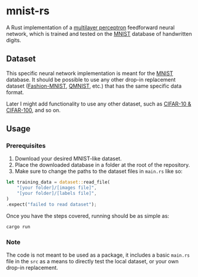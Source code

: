 # mnist-rs

A Rust implementation of a [multilayer perceptron](https://en.wikipedia.org/wiki/Multilayer_perceptron) feedforward neural network, which is trained and tested on the [MNIST](https://en.wikipedia.org/wiki/MNIST_database) database of handwritten digits.

## Dataset

This specific neural network implementation is meant for the [MNIST](https://en.wikipedia.org/wiki/MNIST_database) database. It should be possible to use any other drop-in replacement dataset ([Fashion-MNIST](https://github.com/zalandoresearch/fashion-mnist), [QMNIST](https://github.com/facebookresearch/qmnist), etc.) that has the same specific data format.

Later I might add functionality to use any other dataset, such as [CIFAR-10 & CIFAR-100](https://www.cs.toronto.edu/~kriz/cifar.html), and so on.

## Usage

### Prerequisites

1. Download your desired MNIST-like dataset.
2. Place the downloaded database in a folder at the root of the repository.
3. Make sure to change the paths to the dataset files in `main.rs` like so:

```rs
let training_data = dataset::read_file(
    "[your folder]/[images file]",
    "[your folder]/[labels file]",
)
.expect("failed to read dataset");
```

Once you have the steps covered, running should be as simple as:

```bash
cargo run
```

### Note

The code is not meant to be used as a package, it includes a basic `main.rs` file in the `src` as a means to directly test the local dataset, or your own drop-in replacement.
